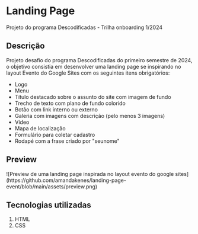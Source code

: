 # Landing Page
Projeto do programa Descodificadas - Trilha onboarding 1/2024

<h2>Descrição</h2>
<p>Projeto desafio do programa Descodificadas do primeiro semestre de 2024, o objetivo consistia em desenvolver uma landing page se inspirando no layout <span color="blue">Evento</span> do Google Sites com os seguintes itens obrigatórios:</p>
<ul>
    <li>Logo</li>
    <li>Menu</li>
    <li>Título destacado sobre o assunto do site com imagem de fundo</li>
    <li>Trecho de texto com plano de fundo colorido</li>
    <li>Botão com link interno ou externo</li>
    <li>Galeria com imagens com descrição (pelo menos 3 imagens)</li>
    <li>Vídeo</li>
    <li>Mapa de localização</li>
    <li>Formulário para coletar cadastro</li>
    <li>Rodapé com a frase criado por "seunome"</li>
</ul>

<h2>Preview</h2>
![Preview de uma landing page inspirada no layout evento do google sites](https://github.com/amandakenes/landing-page-event/blob/main/assets/preview.png)

<h2>Tecnologias utilizadas</h2>
<ol>
    <li>HTML</li>
    <li>CSS</li>
</ol>
